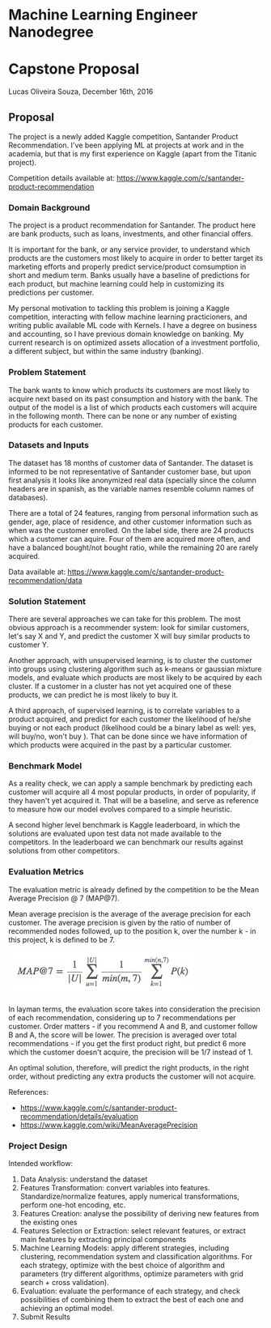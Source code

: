 # Machine Learning Engineer Nanodegree
# Capstone Proposal

Lucas Oliveira Souza, December 16th, 2016

## Proposal

The project is a newly added Kaggle competition, Santander Product Recommendation. I've been applying ML at projects at work and in the academia, but that is my first experience on Kaggle (apart from the Titanic project).

Competition details available at: https://www.kaggle.com/c/santander-product-recommendation

### Domain Background

The project is a product recommendation for Santander. The product here are bank products, such as loans, investments, and other financial offers. 

It is important for the bank, or any service provider, to understand which products are the customers most likely to acquire in order to better target its marketing efforts and properly predict service/product comsumption in short and medium term. Banks usually have a baseline of predictions for each product, but machine learning could help in customizing its predictions per customer. 

My personal motivation to tackling this problem is joining a Kaggle competition, interacting with fellow machine learning practicioners, and writing public available ML code with Kernels. I have a degree on business and accounting, so I have previous domain knowledge on banking. My current research is on optimized assets allocation of a investment portfolio, a different subject, but within the same industry (banking).

### Problem Statement

The bank wants to know which products its customers are most likely to acquire next based on its past consumption and history with the bank. The output of the model is a list of which products each customers will acquire in the following month. There can be none or any number of existing products for each customer.

### Datasets and Inputs

The dataset has 18 months of customer data of Santander. The dataset is informed to be not representative of Santander customer base, but upon first analysis it looks like anonymized real data (specially since the column headers are in spanish, as the variable names resemble column names of databases).

There are a total of 24 features, ranging from personal information such as gender, age, place of residence, and other customer information such as when was the customer enrolled. On the label side, there are 24 products which a customer can aquire. Four of them are acquired more often, and have a balanced bought/not bought ratio, while the remaining 20 are rarely acquired. 

Data available at: https://www.kaggle.com/c/santander-product-recommendation/data

### Solution Statement

There are several approaches we can take for this problem. The most obvious approach is a recommender system: look for similar customers, let's say X and Y, and predict the customer X will buy similar products to customer Y.

Another approach, with unsupervised learning, is to cluster the customer into groups using clustering algorithm such as k-means or gaussian mixture models, and evaluate which products are most likely to be acquired by each cluster. If a customer in a cluster has not yet acquired one of these products, we can predict he is most likely to buy it.

A third approach, of supervised learning, is to correlate variables to a product acquired, and predict for each customer the likelihood of he/she buying or not each product (likelihood could be a binary label as well: yes, will buy/no, won't buy ). That can be done since we have information of which products were acquired in the past by a particular customer. 

### Benchmark Model

As a reality check, we can apply a sample benchmark by predicting each customer will acquire all 4 most popular products, in order of popularity, if they haven't yet acquired it. That will be a baseline, and serve as reference to measure how our model evolves compared to a simple heuristic.

A second higher level benchmark is Kaggle leaderboard, in which the solutions are evaluated upon test data not made available to the competitors. In the leaderboard we can benchmark our results against solutions from other competitors. 

### Evaluation Metrics

The evaluation metric is already defined by the competition to be the Mean Average Precision @ 7 (MAP@7).

Mean average precision is the average of the average precision for each customer. The average precision is given by the ratio of number of recommended nodes followed, up to the position k, over the number k - in this project, k is defined to be 7.

![map7](map7.png)

In layman terms, the evaluation score takes into consideration the precision of each recommendation, considering up to 7 recommendations per customer. Order matters - if you recommend A and B, and customer follow B and A, the score will be lower. The precision is averaged over total recommendations - if you get the first product right, but predict 6 more which the customer doesn't acquire, the precision will be 1/7 instead of 1. 

An optimal solution, therefore, will predict the right products, in the right order, without predicting any extra products the customer will not acquire.  

References:

* https://www.kaggle.com/c/santander-product-recommendation/details/evaluation
* https://www.kaggle.com/wiki/MeanAveragePrecision

### Project Design

Intended workflow:

1. Data Analysis: understand the dataset
2. Features Transformation: convert variables into features. Standardize/normalize features, apply numerical transformations, perform one-hot encoding, etc.
3. Features Creation: analyse the possibility of deriving new features from the existing ones
4. Features Selection or Extraction: select relevant features, or extract main features by extracting principal components
5. Machine Learning Models: apply different strategies, including clustering, recommendation system and classification algorithms. For each strategy, optimize with the best choice of algorithm and parameters (try different algorithms, optimize parameters with grid search + cross validation).
6. Evaluation: evaluate the performance of each strategy, and check possibilities of combining them to extract the best of each one and achieving an optimal model.
7. Submit Results